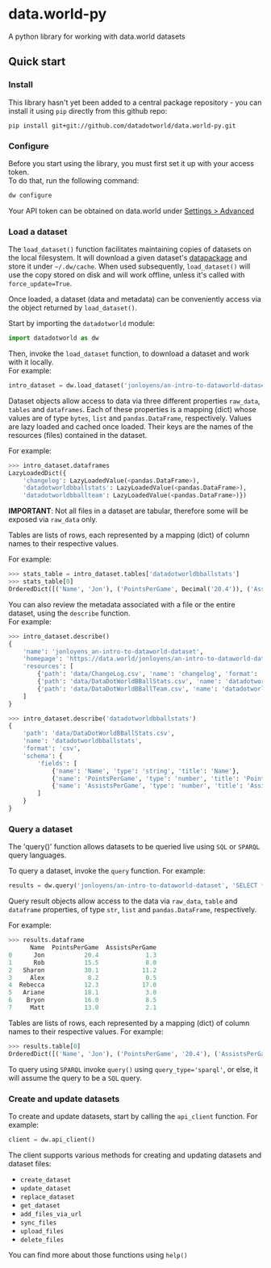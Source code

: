 # data.world-py

A python library for working with data.world datasets

## Quick start

### Install

This library hasn't yet been added to a central package repository -
you can install it using `pip` directly from this github repo:

```
pip install git+git://github.com/datadotworld/data.world-py.git
```

### Configure

Before you start using the library, you must first set it up with your access token.  
To do that, run the following command:
```bash
dw configure
```

Your API token can be obtained on data.world under [Settings > Advanced](https://data.world/settings/advanced)

### Load a dataset

The `load_dataset()` function facilitates maintaining copies of datasets on the local filesystem. 
It will download a given dataset's [datapackage](http://specs.frictionlessdata.io/data-package/) 
and store it under `~/.dw/cache`. When used subsequently, `load_dataset()` will use the copy stored on disk and will
work offline, unless it's called with `force_update=True`.

Once loaded, a dataset (data and metadata) can be conveniently access via the object returned by `load_dataset()`.

Start by importing the `datadotworld` module:
```python
import datadotworld as dw
```

Then, invoke the `load_dataset` function, to download a dataset and work with it locally.  
For example:
```python
intro_dataset = dw.load_dataset('jonloyens/an-intro-to-dataworld-dataset')
```

Dataset objects allow access to data via three different properties `raw_data`, `tables` and `dataframes`.
Each of these properties is a mapping (dict) whose values are of type `bytes`, `list` and `pandas.DataFrame`, 
respectively. Values are lazy loaded and cached once loaded. Their keys are the names of the resources (files) 
contained in the dataset.

For example:
```python
>>> intro_dataset.dataframes
LazyLoadedDict({
    'changelog': LazyLoadedValue(<pandas.DataFrame>), 
    'datadotworldbballstats': LazyLoadedValue(<pandas.DataFrame>), 
    'datadotworldbballteam': LazyLoadedValue(<pandas.DataFrame>)})
```

**IMPORTANT**: Not all files in a dataset are tabular, therefore some will be exposed via `raw_data` only.

Tables are lists of rows, each represented by a mapping (dict) of column names to their respective values.

For example:
```python
>>> stats_table = intro_dataset.tables['datadotworldbballstats']
>>> stats_table[0]
OrderedDict([('Name', 'Jon'), ('PointsPerGame', Decimal('20.4')), ('AssistsPerGame', Decimal('1.3'))])
```

You can also review the metadata associated with a file or the entire dataset, using the `describe` function.  
For example:
```python
>>> intro_dataset.describe()
{
    'name': 'jonloyens_an-intro-to-dataworld-dataset', 
    'homepage': 'https://data.world/jonloyens/an-intro-to-dataworld-dataset', 
    'resources': [
        {'path': 'data/ChangeLog.csv', 'name': 'changelog', 'format': 'csv'}, 
        {'path': 'data/DataDotWorldBBallStats.csv', 'name': 'datadotworldbballstats', 'format': 'csv'}, 
        {'path': 'data/DataDotWorldBBallTeam.csv', 'name': 'datadotworldbballteam', 'format': 'csv'}
    ]
}

>>> intro_dataset.describe('datadotworldbballstats')
{
    'path': 'data/DataDotWorldBBallStats.csv', 
    'name': 'datadotworldbballstats', 
    'format': 'csv', 
    'schema': {
        'fields': [
            {'name': 'Name', 'type': 'string', 'title': 'Name'}, 
            {'name': 'PointsPerGame', 'type': 'number', 'title': 'PointsPerGame'}, 
            {'name': 'AssistsPerGame', 'type': 'number', 'title': 'AssistsPerGame'}
        ]
    }
}
```

### Query a dataset

The 'query()' function allows datasets to be queried live using `SQL` or `SPARQL` query languages.

To query a dataset, invoke the `query` function.
For example:
```python
results = dw.query('jonloyens/an-intro-to-dataworld-dataset', 'SELECT * FROM DataDotWorldBBallStats')
```

Query result objects allow access to the data via `raw_data`, `table` and `dataframe` properties, of type `str`, `list`
and `pandas.DataFrame`, respectively.

For example:
```python
>>> results.dataframe
      Name  PointsPerGame  AssistsPerGame
0      Jon           20.4             1.3
1      Rob           15.5             8.0
2   Sharon           30.1            11.2
3     Alex            8.2             0.5
4  Rebecca           12.3            17.0
5   Ariane           18.1             3.0
6    Bryon           16.0             8.5
7     Matt           13.0             2.1
```

Tables are lists of rows, each represented by a mapping (dict) of column names to their respective values.
For example:
```python
>>> results.table[0]
OrderedDict([('Name', 'Jon'), ('PointsPerGame', '20.4'), ('AssistsPerGame', '1.3')])
```

To query using `SPARQL` invoke `query()` using `query_type='sparql'`, or else, it will assume 
the query to be a `SQL` query.

### Create and update datasets

To create and update datasets, start by calling the `api_client` function.
For example:
```python
client = dw.api_client()
```
The client supports various methods for creating and updating datasets and dataset files:

- `create_dataset`
- `update_dataset`
- `replace_dataset`
- `get_dataset`
- `add_files_via_url`
- `sync_files`
- `upload_files`
- `delete_files`

You can find more about those functions using `help()`

